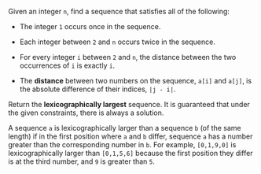 Given an integer `n`, find a sequence that satisfies all of the following:

- The integer `1` occurs once in the sequence.
- Each integer between `2` and `n` occurs twice in the sequence.
- For every integer `i` between `2` and `n`, the distance between the two occurrences of `i` is exactly `i`.

- The **distance** between two numbers on the sequence, `a[i]` and `a[j]`, is the absolute difference of their indices, `|j - i|`.

Return the **lexicographically largest** sequence. It is guaranteed that under the given constraints, there is always a solution.

A sequence `a` is lexicographically larger than a sequence `b` (of the same length) if in the first position where `a` and `b` differ, sequence `a` has a number greater than the corresponding number in `b`. For example, `[0,1,9,0]` is lexicographically larger than `[0,1,5,6]` because the first position they differ is at the third number, and `9` is greater than `5`.